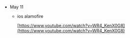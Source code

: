 - May 11
    - ios alamofire

        [https://www.youtube.com/watch?v=WR4_KenX0G8](https://www.youtube.com/watch?v=WR4_KenX0G8)
